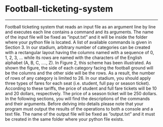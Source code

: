 # Football-ticketing-system
---
Football ticketing system that reads an input file as an argument line by line and executes each line contains a command and its arguments. The name of the input file will be fixed as ”input.txt” and it will be inside the folder where your python file is located. A list of available commands is given in Section 3. In our stadium, arbitrary number of categories can be created with a rectangular layout having the columns named with a sequence of 0, 1, 2, 3, ... while its rows are named with the characters of the English alphabet (A, B, C, ...., Z). In Figure 2, this scheme has been illustrated. As shown the figure, the side of each category facing the football ground will be the columns and the other side will be the rows. As a result, the number of rows of any category is limited to 26. In our stadium, you should apply three types of fares for each seat (i.e. student, full pay or season ticket). According to these tariffs, the price of student and full fare tickets will be 10 and 20 dollars, respectively. The price of a season ticket will be 250 dollars. In the following sections, you will find the descriptions of the commands and their arguments. Before delving into details please note that your program must output the results of the operations to both a console and a text file. The name of the output file will be fixed as ”output.txt” and it must be created in the same folder where your python file exists.
